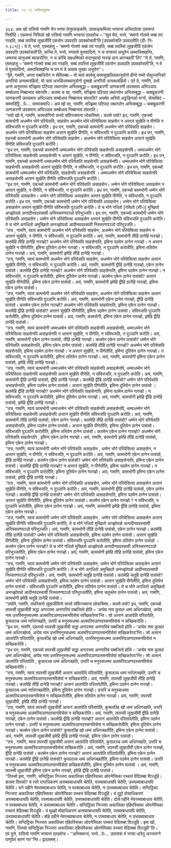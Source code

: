 ```yaml
---
title: १२ १२ रासियसुत्तम्

---
```


३६४. अथ खो रासियो गामणि येन भगवा तेनुपसङ्कमि; उपसङ्कमित्वा भगवन्तं अभिवादेत्वा एकमन्तं निसीदि। एकमन्तं निसिन्नो खो रासियो गामणि भगवन्तं एतदवोच – ‘‘सुतं मेतं, भन्ते, ‘समणो गोतमो सब्बं तपं गरहति, सब्बं तपस्सिं लूखजीविं एकंसेन उपवदति उपक्कोसती’ति [उपक्कोसति उपवदतीति (दी॰ नि॰ १.३८१)]। ये ते, भन्ते, एवमाहंसु – ‘समणो गोतमो सब्बं तपं गरहति, सब्बं तपस्सिं लूखजीविं एकंसेन उपवदति उपक्कोसती’ति, कच्चि ते, भन्ते, भगवतो वुत्तवादिनो, न च भगवन्तं अभूतेन अब्भाचिक्खन्ति, धम्मस्स चानुधम्मं ब्याकरोन्ति, न च कोचि सहधम्मिको वादानुवादो गारय्हं ठानं आगच्छती’’ति? ‘‘ये ते, गामणि, एवमाहंसु – ‘समणो गोतमो सब्बं तपं गरहति, सब्बं तपस्सिं लूखजीविं एकंसेन उपवदति उपक्कोसती’ति, न मे ते वुत्तवादिनो, अब्भाचिक्खन्ति च पन मं ते असता तुच्छा अभूतेन’’।  
‘‘द्वेमे, गामणि, अन्ता पब्बजितेन न सेवितब्बा – यो चायं कामेसु कामसुखल्लिकानुयोगो हीनो गम्मो पोथुज्जनिको अनरियो अनत्थसंहितो, यो चायं अत्तकिलमथानुयोगो दुक्खो अनरियो अनत्थसंहितो। एते ते, गामणि, उभो अन्ते अनुपगम्म मज्झिमा पटिपदा तथागतेन अभिसम्बुद्धा – चक्खुकरणी ञाणकरणी उपसमाय अभिञ्ञाय सम्बोधाय निब्बानाय संवत्तति। कतमा च सा, गामणि, मज्झिमा पटिपदा तथागतेन अभिसम्बुद्धा – चक्खुकरणी ञाणकरणी उपसमाय अभिञ्ञाय सम्बोधाय निब्बानाय संवत्तति? अयमेव अरियो अट्ठङ्गिको मग्गो, सेय्यथिदं – सम्मादिट्ठि…पे॰… सम्मासमाधि। अयं खो सा, गामणि, मज्झिमा पटिपदा तथागतेन अभिसम्बुद्धा – चक्खुकरणी ञाणकरणी उपसमाय अभिञ्ञाय सम्बोधाय निब्बानाय संवत्तति।  
‘‘तयो खो मे, गामणि, कामभोगिनो सन्तो संविज्जमाना लोकस्मिम्। कतमे तयो? इध, गामणि, एकच्चो कामभोगी अधम्मेन भोगे परियेसति, साहसेन अधम्मेन भोगे परियेसित्वा साहसेन न अत्तानं सुखेति न पीणेति न संविभजति न पुञ्ञानि करोति। इध पन, गामणि, एकच्चो कामभोगी अधम्मेन भोगे परियेसति साहसेन। अधम्मेन भोगे परियेसित्वा साहसेन अत्तानं सुखेति पीणेति, न संविभजति न पुञ्ञानि करोति। इध पन, गामणि, एकच्चो कामभोगी अधम्मेन भोगे परियेसति साहसेन। अधम्मेन भोगे परियेसित्वा साहसेन अत्तानं सुखेति पीणेति संविभजति पुञ्ञानि करोति।  
‘‘इध पन, गामणि, एकच्चो कामभोगी धम्माधम्मेन भोगे परियेसति साहसेनपि असाहसेनपि। धम्माधम्मेन भोगे परियेसित्वा साहसेनपि असाहसेनपि न अत्तानं सुखेति, न पीणेति, न संविभजति, न पुञ्ञानि करोति। इध पन, गामणि, एकच्चो कामभोगी धम्माधम्मेन भोगे परियेसति साहसेनपि असाहसेनपि। धम्माधम्मेन भोगे परियेसित्वा साहसेनपि असाहसेनपि अत्तानं सुखेति पीणेति, न संविभजति, न पुञ्ञानि करोति। इध पन, गामणि, एकच्चो कामभोगी धम्माधम्मेन भोगे परियेसति, साहसेनपि असाहसेनपि । धम्माधम्मेन भोगे परियेसित्वा साहसेनपि असाहसेनपि अत्तानं सुखेति पीणेति संविभजति पुञ्ञानि करोति।  
‘‘इध पन, गामणि, एकच्चो कामभोगी धम्मेन भोगे परियेसति असाहसेन। धम्मेन भोगे परियेसित्वा असाहसेन न अत्तानं सुखेति, न पीणेति, न संविभजति, न पुञ्ञानि करोति। इध पन, गामणि, एकच्चो कामभोगी धम्मेन भोगे परियेसति असाहसेन। धम्मेन भोगे परियेसित्वा असाहसेन अत्तानं सुखेति पीणेति, न संविभजति, न पुञ्ञानि करोति। इध पन, गामणि, एकच्चो कामभोगी धम्मेन भोगे परियेसति असाहसेन। धम्मेन भोगे परियेसित्वा असाहसेन अत्तानं सुखेति पीणेति संविभजति पुञ्ञानि करोति। ते च भोगे गधितो [गथितो (सी॰)] मुच्छितो अज्झोपन्नो अनादीनवदस्सावी अनिस्सरणपञ्ञो परिभुञ्जति। इध पन, गामणि, एकच्चो कामभोगी धम्मेन भोगे परियेसति असाहसेन। धम्मेन भोगे परियेसित्वा असाहसेन अत्तानं सुखेति पीणेति संविभजति पुञ्ञानि करोति। ते च भोगे अगधितो अमुच्छितो अनज्झोपन्नो आदीनवदस्सावी निस्सरणपञ्ञो परिभुञ्जति।  
‘‘तत्र , गामणि, य्वायं कामभोगी अधम्मेन भोगे परियेसति साहसेन, अधम्मेन भोगे परियेसित्वा साहसेन न अत्तानं सुखेति, न पीणेति, न संविभजति, न पुञ्ञानि करोति। अयं, गामणि, कामभोगी तीहि ठानेहि गारय्हो। कतमेहि तीहि ठानेहि गारय्हो? अधम्मेन भोगे परियेसति साहसेनाति, इमिना पठमेन ठानेन गारय्हो। न अत्तानं सुखेति न पीणेतीति, इमिना दुतियेन ठानेन गारय्हो। न संविभजति, न पुञ्ञानि करोतीति, इमिना ततियेन ठानेन गारय्हो। अयं, गामणि, कामभोगी इमेहि तीहि ठानेहि गारय्हो।  
‘‘तत्र, गामणि, य्वायं कामभोगी अधम्मेन भोगे परियेसति साहसेन, अधम्मेन भोगे परियेसित्वा साहसेन अत्तानं सुखेति पीणेति, न संविभजति, न पुञ्ञानि करोति। अयं, गामणि, कामभोगी द्वीहि ठानेहि गारय्हो, एकेन ठानेन पासंसो। कतमेहि द्वीहि ठानेहि गारय्हो? अधम्मेन भोगे परियेसति साहसेनाति, इमिना पठमेन ठानेन गारय्हो। न संविभजति, न पुञ्ञानि करोतीति, इमिना दुतियेन ठानेन गारय्हो। कतमेन एकेन ठानेन पासंसो? अत्तानं सुखेति पीणेतीति, इमिना एकेन ठानेन पासंसो। अयं, गामणि, कामभोगी इमेहि द्वीहि ठानेहि गारय्हो, इमिना एकेन ठानेन पासंसो।  
‘‘तत्र, गामणि, य्वायं कामभोगी अधम्मेन भोगे परियेसति साहसेन, अधम्मेन भोगे परियेसित्वा साहसेन अत्तानं सुखेति पीणेति संविभजति पुञ्ञानि करोति। अयं, गामणि, कामभोगी एकेन ठानेन गारय्हो, द्वीहि ठानेहि पासंसो। कतमेन एकेन ठानेन गारय्हो? अधम्मेन भोगे परियेसति साहसेनाति, इमिना एकेन ठानेन गारय्हो। कतमेहि द्वीहि ठानेहि पासंसो? अत्तानं सुखेति पीणेतीति, इमिना पठमेन ठानेन पासंसो। संविभजति पुञ्ञानि करोतीति, इमिना दुतियेन ठानेन पासंसो। अयं, गामणि, कामभोगी, इमिना एकेन ठानेन गारय्हो, इमेहि द्वीहि ठानेहि पासंसो।  
‘‘तत्र, गामणि, य्वायं कामभोगी धम्माधम्मेन भोगे परियेसति साहसेनपि असाहसेनपि, धम्माधम्मेन भोगे परियेसित्वा साहसेनपि असाहसेनपि न अत्तानं सुखेति, न पीणेति, न संविभजति, न पुञ्ञानि करोति। अयं, गामणि, कामभोगी एकेन ठानेन पासंसो, तीहि ठानेहि गारय्हो। कतमेन एकेन ठानेन पासंसो? धम्मेन भोगे परियेसति असाहसेनाति, इमिना एकेन ठानेन पासंसो। कतमेहि तीहि ठानेहि गारय्हो? अधम्मेन भोगे परियेसति साहसेनाति, इमिना पठमेन ठानेन गारय्हो। न अत्तानं सुखेति, न पीणेतीति, इमिना दुतियेन ठानेन गारय्हो। न संविभजति, न पुञ्ञानि करोतीति, इमिना ततियेन ठानेन गारय्हो। अयं, गामणि, कामभोगी इमिना एकेन ठानेन पासंसो, इमेहि तीहि ठानेहि गारय्हो।  
‘‘तत्र, गामणि, य्वायं कामभोगी धम्माधम्मेन भोगे परियेसति साहसेनपि असाहसेनपि, धम्माधम्मेन भोगे परियेसित्वा साहसेनपि असाहसेनपि अत्तानं सुखेति पीणेति, न संविभजति, न पुञ्ञानि करोति। अयं, गामणि, कामभोगी द्वीहि ठानेहि पासंसो, द्वीहि ठानेहि गारय्हो। कतमेहि द्वीहि ठानेहि पासंसो? धम्मेन भोगे परियेसति असाहसेनाति, इमिना पठमेन ठानेन पासंसो। अत्तानं सुखेति पीणेतीति, इमिना दुतियेन ठानेन पासंसो । कतमेहि द्वीहि ठानेहि गारय्हो? अधम्मेन भोगे परियेसति साहसेनाति, इमिना पठमेन ठानेन गारय्हो। न संविभजति, न पुञ्ञानि करोतीति, इमिना दुतियेन ठानेन गारय्हो। अयं, गामणि, कामभोगी इमेहि द्वीहि ठानेहि पासंसो, इमेहि द्वीहि ठानेहि गारय्हो।  
‘‘तत्र, गामणि, य्वायं कामभोगी धम्माधम्मेन भोगे परियेसति साहसेनपि असाहसेनपि, धम्माधम्मेन भोगे परियेसित्वा साहसेनपि असाहसेनपि अत्तानं सुखेति पीणेति संविभजति पुञ्ञानि करोति। अयं, गामणि, कामभोगी तीहि ठानेहि पासंसो, एकेन ठानेन गारय्हो। कतमेहि तीहि ठानेहि पासंसो? धम्मेन भोगे परियेसति असाहसेनाति, इमिना पठमेन ठानेन पासंसो। अत्तानं सुखेति पीणेतीति, इमिना दुतियेन ठानेन पासंसो। संविभजति पुञ्ञानि करोतीति, इमिना ततियेन ठानेन पासंसो। कतमेन एकेन ठानेन गारय्हो? अधम्मेन भोगे परियेसति साहसेनाति , इमिना एकेन ठानेन गारय्हो। अयं, गामणि, कामभोगी इमेहि तीहि ठानेहि पासंसो, इमिना एकेन ठानेन गारय्हो।  
‘‘तत्र, गामणि, य्वायं कामभोगी धम्मेन भोगे परियेसति असाहसेन , धम्मेन भोगे परियेसित्वा असाहसेन, न अत्तानं सुखेति, न पीणेति, न संविभजति, न पुञ्ञानि करोति। अयं, गामणि, कामभोगी एकेन ठानेन पासंसो, द्वीहि ठानेहि गारय्हो। कतमेन एकेन ठानेन पासंसो? धम्मेन भोगे परियेसति असाहसेनाति, इमिना एकेन ठानेन पासंसो। कतमेहि द्वीहि ठानेहि गारय्हो? न अत्तानं सुखेति, न पीणेतीति, इमिना पठमेन ठानेन गारय्हो। न संविभजति, न पुञ्ञानि करोतीति, इमिना दुतियेन ठानेन गारय्हो। अयं, गामणि, कामभोगी इमिना एकेन ठानेन पासंसो, इमेहि द्वीहि ठानेहि गारय्हो।  
‘‘तत्र , गामणि, य्वायं कामभोगी धम्मेन भोगे परियेसति असाहसेन, धम्मेन भोगे परियेसित्वा असाहसेन अत्तानं सुखेति पीणेति, न संविभजति, न पुञ्ञानि करोति। अयं, गामणि, कामभोगी द्वीहि ठानेहि पासंसो, एकेन ठानेन गारय्हो। कतमेहि द्वीहि ठानेहि पासंसो? धम्मेन भोगे परियेसति असाहसेनाति, इमिना पठमेन ठानेन पासंसो। अत्तानं सुखेति पीणेतीति, इमिना दुतियेन ठानेन पासंसो। कतमेन एकेन ठानेन गारय्हो ? न संविभजति, न पुञ्ञानि करोतीति, इमिना एकेन ठानेन गारय्हो। अयं, गामणि, कामभोगी इमेहि द्वीहि ठानेहि पासंसो, इमिना एकेन ठानेन गारय्हो।  
‘‘तत्र, गामणि, य्वायं कामभोगी धम्मेन भोगे परियेसति असाहसेन , धम्मेन भोगे परियेसित्वा असाहसेन अत्तानं सुखेति पीणेति संविभजति पुञ्ञानि करोति, ते च भोगे गधितो मुच्छितो अज्झोपन्नो अनादीनवदस्सावी अनिस्सरणपञ्ञो परिभुञ्जति। अयं, गामणि, कामभोगी तीहि ठानेहि पासंसो, एकेन ठानेन गारय्हो। कतमेहि तीहि ठानेहि पासंसो? धम्मेन भोगे परियेसति असाहसेनाति, इमिना पठमेन ठानेन पासंसो। अत्तानं सुखेति पीणेतीति, इमिना दुतियेन ठानेन पासंसो। संविभजति पुञ्ञानि करोतीति, इमिना ततियेन ठानेन पासंसो । कतमेन एकेन ठानेन गारय्हो? ते च भोगे गधितो मुच्छितो अज्झोपन्नो अनादीनवदस्सावी अनिस्सरणपञ्ञो परिभुञ्जतीति, इमिना एकेन ठानेन गारय्हो। अयं, गामणि, कामभोगी इमेहि तीहि ठानेहि पासंसो, इमिना एकेन ठानेन गारय्हो।  
‘‘तत्र, गामणि, य्वायं कामभोगी धम्मेन भोगे परियेसति असाहसेन, धम्मेन भोगे परियेसित्वा असाहसेन अत्तानं सुखेति पीणेति संविभजति पुञ्ञानि करोति। ते च भोगे अगधितो अमुच्छितो अनज्झोपन्नो आदीनवदस्सावी निस्सरणपञ्ञो परिभुञ्जति। अयं, गामणि, कामभोगी चतूहि ठानेहि पासंसो। कतमेहि चतूहि ठानेहि पासंसो? धम्मेन भोगे परियेसति असाहसेनाति, इमिना पठमेन ठानेन पासंसो। अत्तानं सुखेति पीणेतीति, इमिना दुतियेन ठानेन पासंसो। संविभजति पुञ्ञानि करोतीति, इमिना ततियेन ठानेन पासंसो। ते च भोगे अगधितो अमुच्छितो अनज्झोपन्नो आदीनवदस्सावी निस्सरणपञ्ञो परिभुञ्जतीति, इमिना चतुत्थेन ठानेन पासंसो। अयं, गामणि, कामभोगी इमेहि चतूहि ठानेहि पासंसो।  
‘‘तयोमे, गामणि, तपस्सिनो लूखजीविनो सन्तो संविज्जमाना लोकस्मिम्। कतमे तयो? इध, गामणि, एकच्चो तपस्सी लूखजीवी सद्धा अगारस्मा अनगारियं पब्बजितो होति – ‘अप्पेव नाम कुसलं धम्मं अधिगच्छेय्यं, अप्पेव नाम उत्तरिमनुस्सधम्मा अलमरियञाणदस्सनविसेसं सच्छिकरेय्य’न्ति। सो अत्तानं आतापेति परितापेति, कुसलञ्च धम्मं नाधिगच्छति, उत्तरि च मनुस्सधम्मा अलमरियञाणदस्सनविसेसं न सच्छिकरोति।  
‘‘इध पन, गामणि, एकच्चो तपस्सी लूखजीवी सद्धा अगारस्मा अनगारियं पब्बजितो होति – ‘अप्पेव नाम कुसलं धम्मं अधिगच्छेय्यं, अप्पेव नाम उत्तरिमनुस्सधम्मा अलमरियञाणदस्सनविसेसं सच्छिकरेय्य’न्ति। सो अत्तानं आतापेति परितापेति, कुसलञ्हि खो धम्मं अधिगच्छति, उत्तरिमनुस्सधम्मा अलमरियञाणदस्सनविसेसं न सच्छिकरोति।  
‘‘इध पन, गामणि, एकच्चो तपस्सी लूखजीवी सद्धा अगारस्मा अनगारियं पब्बजितो होति – ‘अप्पेव नाम कुसलं धम्मं अधिगच्छेय्यं, अप्पेव नाम उत्तरिमनुस्सधम्मा अलमरियञाणदस्सनविसेसं सच्छिकरेय्य’न्ति। सो अत्तानं आतापेति परितापेति , कुसलञ्च धम्मं अधिगच्छति, उत्तरि च मनुस्सधम्मा अलमरियञाणदस्सनविसेसं सच्छिकरोति।  
‘‘तत्र, गामणि, य्वायं तपस्सी लूखजीवी अत्तानं आतापेति परितापेति, कुसलञ्च धम्मं नाधिगच्छति, उत्तरि च मनुस्सधम्मा अलमरियञाणदस्सनविसेसं न सच्छिकरोति। अयं, गामणि, तपस्सी लूखजीवी तीहि ठानेहि गारय्हो। कतमेहि तीहि ठानेहि गारय्हो? अत्तानं आतापेति परितापेतीति, इमिना पठमेन ठानेन गारय्हो। कुसलञ्च धम्मं नाधिगच्छतीति, इमिना दुतियेन ठानेन गारय्हो। उत्तरि च मनुस्सधम्मा अलमरियञाणदस्सनविसेसं न सच्छिकरोतीति, इमिना ततियेन ठानेन गारय्हो। अयं, गामणि, तपस्सी लूखजीवी, इमेहि तीहि ठानेहि गारय्हो।  
‘‘तत्र, गामणि, य्वायं तपस्सी लूखजीवी अत्तानं आतापेति परितापेति, कुसलञ्हि खो धम्मं अधिगच्छति, उत्तरि च मनुस्सधम्मा अलमरियञाणदस्सनविसेसं न सच्छिकरोति। अयं, गामणि, तपस्सी लूखजीवी द्वीहि ठानेहि गारय्हो, एकेन ठानेन पासंसो। कतमेहि द्वीहि ठानेहि गारय्हो? अत्तानं आतापेति परितापेतीति, इमिना पठमेन ठानेन गारय्हो। उत्तरि च मनुस्सधम्मा अलमरियञाणदस्सनविसेसं न सच्छिकरोतीति, इमिना दुतियेन ठानेन गारय्हो। कतमेन एकेन ठानेन पासंसो? कुसलञ्हि खो धम्मं अधिगच्छतीति, इमिना एकेन ठानेन पासंसो। अयं, गामणि, तपस्सी लूखजीवी इमेहि द्वीहि ठानेहि गारय्हो, इमिना एकेन ठानेन पासंसो।  
‘‘तत्र , गामणि, य्वायं तपस्सी लूखजीवी अत्तानं आतापेति परितापेति, कुसलञ्च धम्मं अधिगच्छति, उत्तरि च मनुस्सधम्मा अलमरियञाणदस्सनविसेसं सच्छिकरोति। अयं, गामणि, तपस्सी लूखजीवी एकेन ठानेन गारय्हो, द्वीहि ठानेहि पासंसो। कतमेन एकेन ठानेन गारय्हो? अत्तानं आतापेति परितापेतीति, इमिना एकेन ठानेन गारय्हो। कतमेहि द्वीहि ठानेहि पासंसो? कुसलञ्च धम्मं अधिगच्छतीति, इमिना पठमेन ठानेन पासंसो। उत्तरि च मनुस्सधम्मा अलमरियञाणदस्सनविसेसं सच्छिकरोतीति, इमिना दुतियेन ठानेन पासंसो । अयं, गामणि, तपस्सी लूखजीवी इमिना एकेन ठानेन गारय्हो, इमेहि द्वीहि ठानेहि पासंसो।  
‘‘तिस्सो इमा, गामणि, सन्दिट्ठिका निज्जरा अकालिका एहिपस्सिका ओपनेय्यिका पच्चत्तं वेदितब्बा विञ्ञूहि। कतमा तिस्सो? यं रत्तो रागाधिकरणं अत्तब्याबाधायपि चेतेति, परब्याबाधायपि चेतेति, उभयब्याबाधायपि चेतेति। रागे पहीने नेवत्तब्याबाधाय चेतेति, न परब्याबाधाय चेतेति, न उभयब्याबाधाय चेतेति। सन्दिट्ठिका निज्जरा अकालिका एहिपस्सिका ओपनेय्यिका पच्चत्तं वेदितब्बा विञ्ञूहि। यं दुट्ठो दोसाधिकरणं अत्तब्याबाधायपि चेतेति, परब्याबाधायपि चेतेति, उभयब्याबाधायपि चेतेति। दोसे पहीने नेवत्तब्याबाधाय चेतेति, न परब्याबाधाय चेतेति, न उभयब्याबाधाय चेतेति। सन्दिट्ठिका निज्जरा अकालिका एहिपस्सिका ओपनेय्यिका पच्चत्तं वेदितब्बा विञ्ञूहि। यं मूळ्हो मोहाधिकरणं अत्तब्याबाधायपि चेतेति, परब्याबाधायपि चेतेति, उभयब्याबाधायपि चेतेति। मोहे पहीने नेवत्तब्याबाधाय चेतेति, न परब्याबाधाय चेतेति, न उभयब्याबाधाय चेतेति। सन्दिट्ठिका निज्जरा अकालिका एहिपस्सिका ओपनेय्यिका पच्चत्तं वेदितब्बा विञ्ञूहि। इमा खो, गामणि, तिस्सो सन्दिट्ठिका निज्जरा अकालिका एहिपस्सिका ओपनेय्यिका पच्चत्तं वेदितब्बा विञ्ञूही’’ति।  
एवं वुत्ते, रासियो गामणि भगवन्तं एतदवोच – ‘‘अभिक्कन्तं, भन्ते…पे॰… उपासकं मं भगवा धारेतु अज्जतग्गे पाणुपेतं सरणं गत’’न्ति। द्वादसमम्।  


